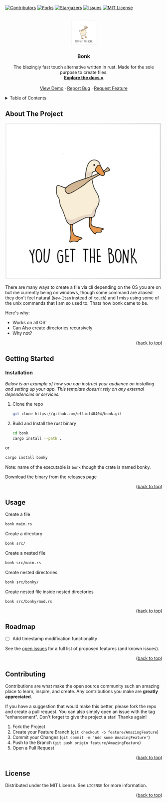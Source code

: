 <a name="readme-top"></a>

[![Contributors][contributors-shield]][contributors-url]
[![Forks][forks-shield]][forks-url]
[![Stargazers][stars-shield]][stars-url]
[![Issues][issues-shield]][issues-url]
[![MIT License][license-shield]][license-url]

<!-- PROJECT LOGO -->
<br />
<div align="center">
  <a href="https://github.com/elliot40404/bonk">
    <img src="bonk.png" alt="Logo" width="80" height="80">
  </a>

  <h3 align="center">Bonk</h3>

  <p align="center">
    The blazingly fast touch alternative written in rust. Made for the sole purpose to create files.
    <br />
    <a href="https://github.com/elliot40404/bonk"><strong>Explore the docs »</strong></a>
    <br />
    <br />
    <a href="https://github.com/elliot40404/bonk">View Demo</a>
    ·
    <a href="https://github.com/elliot40404/bonk/issues">Report Bug</a>
    ·
    <a href="https://github.com/elliot40404/bonk/issues">Request Feature</a>
  </p>
</div>

<!-- TABLE OF CONTENTS -->
<details>
  <summary>Table of Contents</summary>
  <ol>
    <li>
      <a href="#about-the-project">About The Project</a>
      <ul>
        <li><a href="#built-with">Built With</a></li>
      </ul>
    </li>
    <li>
      <a href="#getting-started">Getting Started</a>
      <ul>
        <li><a href="#installation">Installation</a></li>
      </ul>
    </li>
    <li><a href="#usage">Usage</a></li>
    <li><a href="#roadmap">Roadmap</a></li>
    <li><a href="#contributing">Contributing</a></li>
    <li><a href="#license">License</a></li>
  </ol>
</details>

<!-- ABOUT THE PROJECT -->

## About The Project

[![Product Name Screen Shot][product-screenshot]](https://example.com)

There are many ways to create a file via cli depending on the OS you are on but me currently being on windows, though some command are aliased they don't feel natural (`New-Item` instead of `touch`) and I miss using some of the unix commands that I am so used to. Thats how bonk came to be.

Here's why:

-   Works on all OS'
-   Can Also create directories recursively
-   Why not?

<p align="right">(<a href="#readme-top">back to top</a>)</p>

<!-- GETTING STARTED -->

## Getting Started

### Installation

_Below is an example of how you can instruct your audience on installing and setting up your app. This template doesn't rely on any external dependencies or services._

1. Clone the repo
    ```sh
    git clone https://github.com/elliot40404/bonk.git
    ```
1. Build and Install the rust binary
    ```sh
    cd bonk
    cargo install --path .
    ```

or 

```sh
cargo install bonky
```
Note: name of the executable is `bonk` though the crate is named bonky.

Download the binary from the releases page

<p align="right">(<a href="#readme-top">back to top</a>)</p>

<!-- USAGE EXAMPLES -->

## Usage

Create a file

```bash
bonk main.rs
```

Create a directory

```bash
bonk src/
```

Create a nested file

```bash
bonk src/main.rs
```

Create nested directories

```bash
bonk src/bonky/
```

Create nested file inside nested directories

```bash
bonk src/bonky/mod.rs
```

<p align="right">(<a href="#readme-top">back to top</a>)</p>

<!-- ROADMAP -->

## Roadmap

-   [ ] Add timestamp modification functionality

See the [open issues](https://github.com/othneildrew/Best-README-Template/issues) for a full list of proposed features (and known issues).

<p align="right">(<a href="#readme-top">back to top</a>)</p>

<!-- CONTRIBUTING -->

## Contributing

Contributions are what make the open source community such an amazing place to learn, inspire, and create. Any contributions you make are **greatly appreciated**.

If you have a suggestion that would make this better, please fork the repo and create a pull request. You can also simply open an issue with the tag "enhancement".
Don't forget to give the project a star! Thanks again!

1. Fork the Project
2. Create your Feature Branch (`git checkout -b feature/AmazingFeature`)
3. Commit your Changes (`git commit -m 'Add some AmazingFeature'`)
4. Push to the Branch (`git push origin feature/AmazingFeature`)
5. Open a Pull Request

<p align="right">(<a href="#readme-top">back to top</a>)</p>

<!-- LICENSE -->

## License

Distributed under the MIT License. See `LICENSE` for more information.

<p align="right">(<a href="#readme-top">back to top</a>)</p>

[contributors-shield]: https://img.shields.io/github/contributors/elliot40404/bonk.svg?style=for-the-badge
[contributors-url]: https://github.com/elliot40404/bonk/graphs/contributors
[forks-shield]: https://img.shields.io/github/forks/elliot40404/bonk.svg?style=for-the-badge
[forks-url]: https://github.com/elliot40404/bonk/network/members
[stars-shield]: https://img.shields.io/github/stars/elliot40404/bonk.svg?style=for-the-badge
[stars-url]: https://github.com/elliot40404/bonk/stargazers
[issues-shield]: https://img.shields.io/github/issues/elliot40404/bonk.svg?style=for-the-badge
[issues-url]: https://github.com/elliot40404/bonk/issues
[license-shield]: https://img.shields.io/github/license/elliot40404/bonk.svg?style=for-the-badge
[license-url]: https://github.com/elliot40404/bonk/blob/master/LICENSE
[product-screenshot]: bonk.png